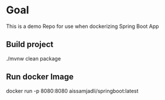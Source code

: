 # Goal 
This is a demo Repo for use when dockerizing Spring Boot App

## Build project
./mvnw clean package 

## Run docker Image
docker run -p 8080:8080 aissamjadli/springboot:latest
